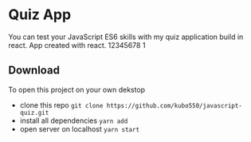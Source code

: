 # Quiz App

You can test your JavaScript ES6 skills with my quiz application build in react. App created with react.
12345678
1
## Download 

To open this project on your own dekstop 
 - clone this repo ` git clone https://github.com/kubo550/javascript-quiz.git `
 - install all dependencies ` yarn add `
 - open server on localhost ` yarn start `
